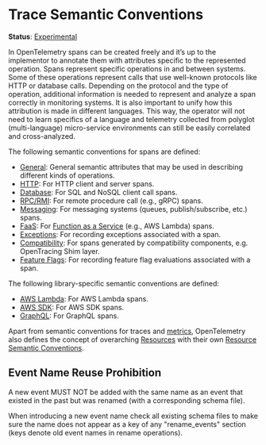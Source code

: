 # Trace Semantic Conventions

**Status**: [Experimental][DocumentStatus]

In OpenTelemetry spans can be created freely and it’s up to the implementor to
annotate them with attributes specific to the represented operation. Spans
represent specific operations in and between systems. Some of these operations
represent calls that use well-known protocols like HTTP or database calls.
Depending on the protocol and the type of operation, additional information
is needed to represent and analyze a span correctly in monitoring systems. It is
also important to unify how this attribution is made in different languages.
This way, the operator will not need to learn specifics of a language and
telemetry collected from polyglot (multi-language) micro-service environments
can still be easily correlated and cross-analyzed.

The following semantic conventions for spans are defined:

* [General](span-general.md): General semantic attributes that may be used in describing different kinds of operations.
* [HTTP](/specification/http/http-spans.md): For HTTP client and server spans.
* [Database](database.md): For SQL and NoSQL client call spans.
* [RPC/RMI](rpc.md): For remote procedure call (e.g., gRPC) spans.
* [Messaging](messaging.md): For messaging systems (queues, publish/subscribe, etc.) spans.
* [FaaS](faas.md): For [Function as a Service](https://en.wikipedia.org/wiki/Function_as_a_service) (e.g., AWS Lambda) spans.
* [Exceptions](exceptions.md): For recording exceptions associated with a span.
* [Compatibility](compatibility.md): For spans generated by compatibility components, e.g. OpenTracing Shim layer.
* [Feature Flags](feature-flags.md): For recording feature flag evaluations associated with a span.

The following library-specific semantic conventions are defined:

* [AWS Lambda](instrumentation/aws-lambda.md): For AWS Lambda spans.
* [AWS SDK](instrumentation/aws-sdk.md): For AWS SDK spans.
* [GraphQL](instrumentation/graphql.md): For GraphQL spans.

Apart from semantic conventions for traces and [metrics](https://github.com/open-telemetry/opentelemetry-specification/tree/v1.21.0/specification/metrics/semantic_conventions/README.md),
OpenTelemetry also defines the concept of overarching [Resources](https://github.com/open-telemetry/opentelemetry-specification/tree/v1.21.0/specification/resource/sdk.md) with their own
[Resource Semantic Conventions](../../resource/semantic_conventions/README.md).

## Event Name Reuse Prohibition

A new event MUST NOT be added with the same name as an event that existed in
the past but was renamed (with a corresponding schema file).

When introducing a new event name check all existing schema files to make sure
the name does not appear as a key of any "rename_events" section (keys denote
old event names in rename operations).

[DocumentStatus]: https://github.com/open-telemetry/opentelemetry-specification/blob/v1.21.0/specification/document-status.md
